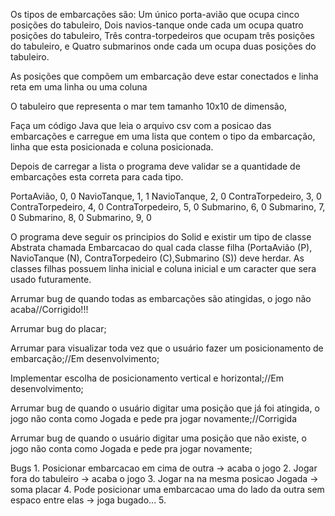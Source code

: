 Os tipos de embarcações são:
Um único porta-avião que ocupa cinco posições do 
tabuleiro,
Dois navios-tanque onde cada um
ocupa quatro posições do tabuleiro,
Três contra-torpedeiros que ocupam três posições 
do tabuleiro, e
Quatro submarinos onde cada um ocupa duas
posições do tabuleiro.

As posições que compõem um
embarcação deve estar conectados e linha reta em uma linha ou uma coluna

O tabuleiro que representa o mar tem tamanho 
10x10 de dimensão,

Faça um código Java que leia o arquivo csv 
com a posicao das embarcações e carregue em uma lista que contem o tipo da embarcação, linha que esta posicionada e coluna posicionada.

Depois de carregar a lista o programa deve validar se a quantidade de embarcações esta correta para cada tipo.

PortaAvião, 0, 0
NavioTanque, 1, 1
NavioTanque, 2, 0
ContraTorpedeiro, 3, 0
ContraTorpedeiro, 4, 0
ContraTorpedeiro, 5, 0
Submarino, 6, 0
Submarino, 7, 0
Submarino, 8, 0
Submarino, 9, 0

O programa deve seguir os principios do Solid e existir
um tipo de classe Abstrata chamada Embarcacao do
qual cada classe filha
(PortaAvião (P), NavioTanque (N), ContraTorpedeiro 
(C),Submarino (S)) deve herdar. As classes filhas possuem linha inicial e
coluna inicial e um caracter que sera 
usado futuramente.

Arrumar bug de quando todas as embarcações são atingidas, o jogo não acaba//Corrigido!!!

Arrumar bug do placar;

Arrumar para visualizar toda vez que o usuário fazer um posicionamento de embarcação;//Em desenvolvimento;

Implementar escolha de posicionamento vertical e horizontal;//Em desenvolvimento;

Arrumar bug de quando o usuário digitar uma posição que já foi atingida, o jogo não conta como Jogada e pede pra jogar novamente;//Corrigida


Arrumar bug de quando o usuário digitar uma posição que não existe, o jogo não conta como Jogada e pede pra jogar novamente;

Bugs
    1. Posicionar embarcacao em cima de outra -> acaba o jogo
    2. Jogar fora do tabuleiro -> acaba o jogo
    3. Jogar na na mesma posicao Jogada -> soma placar
    4. Pode posicionar uma embarcacao uma do lado da outra sem espaco entre elas -> joga bugado...
    5. 

